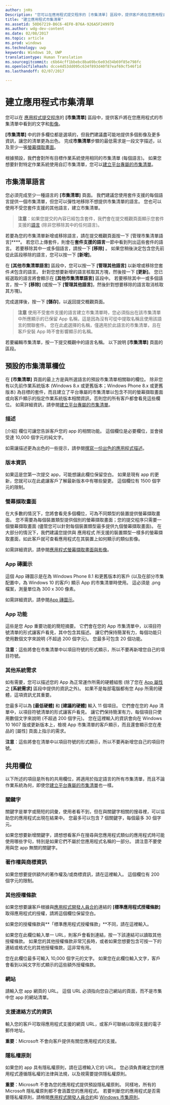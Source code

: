 ```yaml
---
author: jnHs
Description: "您可以在應用程式提交程序的 [市集清單] 區段中，提供客戶將在您應用程式的市集清單中看到的文字和影像。"
title: "建立應用程式市集清單"
ms.assetid: 50D67219-B6C6-4EF0-B76A-926A5F24997D
ms.author: wdg-dev-content
ms.date: 02/08/2017
ms.topic: article
ms.prod: windows
ms.technology: uwp
keywords: Windows 10, UWP
translationtype: Human Translation
ms.sourcegitcommit: c6b64cff1bbebc8ba69bc6e03d34b69f85e798fc
ms.openlocfilehash: dcce4d53dd095c634f893d40f87eaf69cf546f1d
ms.lasthandoff: 02/07/2017

---
```


# <a name="create-app-store-listings"></a>建立應用程式市集清單


您可以在 [應用程式提交程序](app-submissions.md)的 **[市集清單]** 區段中，提供客戶將在您應用程式的市集清單中看到的文字和[影像](app-screenshots-and-images.md)。

**\[市集清單\]** 中的許多欄位都是選填的，但我們建議盡可能地提供多個影像及更多資訊，讓您的清單更為出色。 完成**市集清單**步驟的最低需求是一段文字描述，以及至少一張[螢幕擷取畫面](app-screenshots-and-images.md)。

根據預設，我們會對所有目標作業系統使用相同的市集清單 (每個語言)。 如果您想要針對特定作業系統使用自訂市集清單，您可以[建立平台專屬的市集清單](create-platform-specific-store-listings.md)。

## <a name="store-listing-languages"></a>市集清單語言

您必須完成至少一種語言的 **\[市集清單\]** 頁面。 我們建議您使用套件支援的每個語言提供一個市集清單，但您可以彈性地移除不想提供市集清單的語言。 您也可以使用不受您套件支援的其他語言，建立市集清單。

> **注意**：如果您提交的內容已經包含套件，我們會在提交概觀頁面顯示您套件支援的[語言](supported-languages.md) (除非您移除其中的任何語言)。

若要為您的市集清單新增或移除語言，請在提交概觀頁面按一下 [管理市集清單語言]****。 若您已上傳套件，則會在**套件支援的語言**一節中看到列出這些套件的語言。 若要移除其中一或多個語言，請按一下 **\[移除\]** 。 如果您稍後決定包含您先前從此區段移除的語言，您可以按一下 **\[新增\]**。

在 **\[其他市集清單語言\]** 區段中，您可以按一下 **\[管理其他語言\]** 以新增或移除您套件*未*包含的語言。 針對您想要新增的語言核取其方塊，然後按一下 **\[更新\]**。 您已經選取的語言將會顯示在 **\[其他市集清單語言\]** 區段中。 若要移除其中一或多個語言，按一下 **\[移除\]** (或按一下 **\[管理其他語言\]**，然後針對想要移除的語言取消核取其方塊)。

完成選擇後，按一下 **\[儲存\]**，以返回提交概觀頁面。

> **注意** 使用不受套件支援的語言建立市集清單時，您必須指出在該市集清單中所應顯示的已保留 App 名稱，這是因為沒有可從中提取名稱且使用該語言的關聯套件。 您在此處選擇的名稱，僅適用於此語言的市集清單，且在客戶安裝 App 時不會影響顯示的名稱。

若要編輯市集清單，按一下提交概觀中的語言名稱。 以下說明 **\[市集清單\]** 頁面的區段。

## <a name="default-store-listing-fields"></a>預設的市集清單欄位

在 **\[市集清單\]** 頁面的最上方是與所選語言的預設市集清單相關聯的欄位。 除非您有以先前作業系統版本 (Windows 8.x 或更舊版本；Windows Phone 8.x 或更舊版本) 為目標的套件，而且建立了平台專屬的市集清單以包含不同的螢幕擷取畫面或向客戶顯示的指定作業系統版本相關資訊，否則您的所有客戶都會看見這些欄位。 如需詳細資訊，請參閱[建立平台專屬的市集清單](create-platform-specific-store-listings.md)。

### <a name="description"></a>描述

[介紹] 欄位可讓您告訴客戶您的 app 的相關功能。 這個欄位是必要欄位，並會接受達 10,000 個字元的純文字。

如需讓描述更為出色的一些提示，請參閱[撰寫一份出色的應用程式描述](write-a-great-app-description.md)。

### <a name="release-notes"></a>版本資訊

如果這是您第一次提交 app，可能想讓此欄位保留空白。 如果是現有 app 的更新，您就可以在此處讓客戶了解最新版本中有哪些變更。 這個欄位有 1500 個字元的限制。

### <a name="screenshots"></a>螢幕擷取畫面

在大多數的情況下，您將會看見多個欄位，可為不同類型的裝置提供螢幕擷取畫面。 您不需要為每個裝置類型提供個別的螢幕擷取畫面；您的提交程序只需要一個螢幕擷取畫面 (儘管您可以針對每個裝置類型最多提供九個螢幕擷取畫面)。 在大部分的情況下，我們建議您提供與 應用程式 所支援的裝置類型一樣多的螢幕擷取畫面，如此客戶就可查看應用程式在其裝置上如何顯示的類似影像。

如需詳細資訊，請參閱[應用程式螢幕擷取畫面與影像](app-screenshots-and-images.md)。

### <a name="app-tile-icon"></a>App 磚圖示

這個 App 磚圖示是在為 Windows Phone 8.1 和更舊版本的客戶 (以及在部分市集配置中，為 Windows 10 的客戶) 顯示 App 的市集清單時使用。 這必須是 .png 檔案，測量單位為 300 x 300 像素。

如需詳細資訊，請參閱[App 磚圖示](app-screenshots-and-images.md#app-tile-icon)。

### <a name="app-features"></a>App 功能

這些是您 App 重要功能的簡短摘要。 它們會在您的 App 市集清單中，以項目符號清單的形式讓客戶看見，其中包含其描述。 讓它們保持簡潔有力，每個功能只使用數個文字來說明 (不超過 200 個字元)。 您最多可包含 20 個功能。

**注意**：這些將會在市集清單中以項目符號的形式顯示，所以不要再新增您自己的項目符號。

### <a name="additional-system-requirements"></a>其他系統需求

如有需要，您可以描述您的 App 為正常運作所需的硬體組態 (除了您在 [App 屬性](enter-app-properties.md#system-requirements)之 **\[系統需求\]** 區段中提供的資訊之外)。 如果不是每部電腦都有您 App 所需的硬體，這項資訊尤其重要。

 您最多可以為 **\[最低硬體\]** 和 **\[建議的硬體\]** 輸入 11 個項目。  它們會在您的 App 清單中，以項目符號清單的形式讓客戶看見。 讓它們保持簡潔有力，每個項目只使用數個文字來說明 (不超過 200 個字元)。 您在這裡輸入的資訊會向在 Windows 10 1607 版或更新版本上，檢視 App 市集清單的客戶顯示，而且還會顯示您在產品的 [屬性] 頁面上指示的需求。

**注意**：這些將會在清單中以項目符號的形式顯示，所以不要再新增您自己的項目符號。

## <a name="shared-fields"></a>共用欄位

以下所述的項目是所有的共用欄位，將適用於指定語言的所有市集清單，而且不論作業系統為何，即使您[建立平台專屬的市集清單](create-platform-specific-store-listings.md)也一樣。

### <a name="keywords"></a>關鍵字

關鍵字是單字或簡短的詞彙，使用者看不到，但在與關鍵字相關的搜尋裡，可以協助您的應用程式出現在結果中。 您最多可以包含 7 個關鍵字，每個最多 30 個字元。

如果您想要新增關鍵字，請想想看客戶在搜尋與您應用程式類似的應用程式時可能使用哪些字句，特別是如果它們不屬於您應用程式名稱的一部分。 請注意不要使用與您 app 無關的關鍵字。

### <a name="copyright-and-trademark-info"></a>著作權與商標資訊

如果您想要提供額外的著作權及/或商標資訊，請在這裡輸入。 這個欄位有 200 個字元的限制。

### <a name="additional-license-terms"></a>其他授權條款

如果您想要讓客戶根據與[應用程式開發人員合約](https://msdn.microsoft.com/library/windows/apps/hh694058)連結的 **\[標準應用程式授權條款\]** 取得應用程式的授權，請將這個欄位保留空白。

如果您的授權條款與**「標準應用程式授權條款」**不同，請在這裡輸入。

如果您在此欄位輸入單一 URL，則客戶會看到連結，按一下該連結可以讀取其他授權條款。 如果您的其他授權條款非常冗長時，或者如果您想要包含可按一下的連結或格式化的其他授權條款，這非常有用。

您在此欄位最多可輸入 10,000 個字元的文字。  如果您在此欄位輸入文字，客戶會看到以純文字形式顯示的這些額外授權條款。

### <a name="website"></a>網站

請輸入您 app 網頁的 URL。 這個 URL 必須指向您自己網站的頁面，而不是市集中您 app 的網站清單。

### <a name="support-contact-info"></a>支援連絡方式的資訊

輸入您的客戶可取得應用程式支援的網頁 URL，或客戶可聯絡以取得支援的電子郵件地址。

**重要**：Microsoft 不會向客戶提供有關您應用程式的支援。

### <a name="privacy-policy"></a>隱私權原則

如果您的 app 具有隱私權原則，請在這裡輸入它的 URL。 您必須負責確定您的應用程式遵循隱私權的法律與法規，以及視需要提供隱私權原則。

**重要**：Microsoft 不會為您的應用程式提供預設隱私權原則。 同樣地，所有的 Microsoft 隱私權原則都不會涵蓋您的應用程式。 若要判斷您的應用程式是否需要隱私權原則，請檢閱[應用程式開發人員合約](https://msdn.microsoft.com/library/windows/apps/hh694058)和 [Windows 市集原則](https://msdn.microsoft.com/library/windows/apps/dn764944.aspx#pol_10_5_1)。

